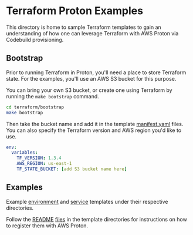 # Terraform Proton Examples

This directory is home to sample Terraform templates to gain an understanding of how one can leverage Terraform with AWS Proton via Codebuild provisioning.

## Bootstrap

Prior to running Terraform in Proton, you'll need a place to store Terraform state.  For the examples, you'll use an AWS S3 bucket for this purpose.

You can bring your own S3 bucket, or create one using Terraform by running the `make bootstrap` command.

```sh
cd terraform/bootstrap
make bootstrap
```

Then take the bucket name and add it in the template [manifest.yaml](./environment-templates/vpc-ecs-cluster/infrastructure/manifest.yaml) files.  You can also specify the Terraform version and AWS region you'd like to use.

```yaml
env:
  variables:
    TF_VERSION: 1.3.4
    AWS_REGION: us-east-1
    TF_STATE_BUCKET: [add S3 bucket name here]
```

## Examples

Example [environment](./environment-templates/README.md) and [service](./service-templates/README.md) templates under their respective directories.

Follow the [README](./environment-templates/vpc-ecs-cluster/README.md) [files](./service-templates/ecs-fargate-load-balanced-service/README.md) in the template directories for instructions on how to register them with AWS Proton.
